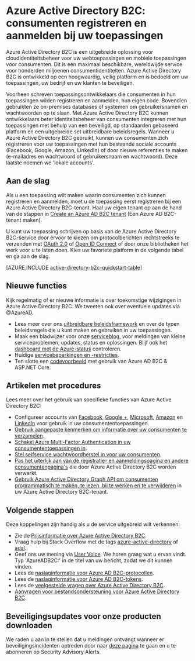 <properties
    pageTitle="Azure Active Directory B2C: overzicht | Microsoft Azure"
    description="Consumententoepassingen ontwikkelen met Azure Active Directory B2C"
    services="active-directory-b2c"
    documentationCenter=""
    authors="swkrish"
    manager="msmbaldwin"
    editor="bryanla"/>

<tags
    ms.service="active-directory-b2c"
    ms.workload="identity"
    ms.tgt_pltfrm="na"
    ms.devlang="na"
    ms.topic="hero-article"
    ms.date="07/24/2016"
    ms.author="swkrish"/>

# Azure Active Directory B2C: consumenten registreren en aanmelden bij uw toepassingen

Azure Active Directory B2C is een uitgebreide oplossing voor cloudidentiteitsbeheer voor uw webtoepassingen en mobiele toepassingen voor consumenten. Dit is een maximaal beschikbare, wereldwijde service voor honderden miljoenen consumentidentiteiten. Azure Active Directory B2C is ontwikkeld op een hoogwaardig, veilig platform en is bedoeld om uw toepassingen, uw bedrijf en uw klanten te beveiligen.

Voorheen schreven toepassingsontwikkelaars die consumenten in hun toepassingen wilden registreren en aanmelden, hun eigen code. Bovendien gebruikten ze on-premises databases of systemen om gebruikersnamen en wachtwoorden op te slaan. Met Azure Active Directory B2C kunnen ontwikkelaars beter identiteitsbeheer van consumenten integreren met hun toepassingen met behulp van een beveiligd, op standaarden gebaseerd platform en een uitgebreide set uitbreidbare beleidsregels. Wanneer u Azure Active Directory B2C gebruikt, kunnen uw consumenten zich registreren voor uw toepassingen met hun bestaande sociale accounts (Facebook, Google, Amazon, LinkedIn) of door nieuwe referenties te maken (e-mailadres en wachtwoord of gebruikersnaam en wachtwoord). Deze laatste noemen we 'lokale accounts'.

## Aan de slag

Als u een toepassing wilt maken waarin consumenten zich kunnen registreren en aanmelden, moet u de toepassing eerst registreren bij een Azure Active Directory B2C-tenant. Haal uw eigen tenant op aan de hand van de stappen in [Create an Azure AD B2C tenant](active-directory-b2c-get-started.md) (Een Azure AD B2C-tenant maken).

U kunt uw toepassing schrijven op basis van de Azure Active Directory B2C-service door ervoor te kiezen om protocolberichten rechtstreeks te verzenden met [OAuth 2.0](active-directory-b2c-reference-protocols.md#oauth2-authorization-code-flow) of [Open ID Connect](active-directory-b2c-reference-protocols.md#openid-connect-sign-in-flow) of door onze bibliotheken het werk voor u te laten doen. Kies uw favoriete platform in de volgende tabel en ga aan de slag.

[AZURE.INCLUDE [active-directory-b2c-quickstart-table](../../includes/active-directory-b2c-quickstart-table.md)]

## Nieuwe functies

Kijk regelmatig of er nieuwe informatie is over toekomstige wijzigingen in Azure Active Directory B2C. We tweeten ook over eventuele updates via @AzureAD.

- Lees meer over ons [uitbreidbare beleidsframework](active-directory-b2c-reference-policies.md) en over de typen beleidsregels die u kunt maken en gebruiken in uw toepassingen.
- Maak een bladwijzer voor onze [serviceblog](https://blogs.msdn.microsoft.com/azureadb2c/), voor meldingen van kleine serviceproblemen, updates, status en oplossingen. Blijf ook het [dashboard met de Azure-status](https://azure.microsoft.com/status/) controleren.
- Huidige [servicebeperkingen en -restricties](active-directory-b2c-limitations.md).
- Ten slotte een [codevoorbeeld](https://github.com/Azure-Samples/active-directory-dotnet-webapp-openidconnect-aspnetcore-b2c) met gebruik van Azure AD B2C & ASP.NET Core.

## Artikelen met procedures

Lees meer over het gebruik van specifieke functies van Azure Active Directory B2C:

- Configureer accounts van [Facebook](active-directory-b2c-setup-fb-app.md), [Google +](active-directory-b2c-setup-goog-app.md), [Microsoft](active-directory-b2c-setup-msa-app.md), [Amazon](active-directory-b2c-setup-amzn-app.md) en [LinkedIn](active-directory-b2c-setup-li-app.md) voor gebruik in uw consumententoepassingen.
- [Gebruik aangepaste kenmerken om informatie over uw consumenten te verzamelen](active-directory-b2c-reference-custom-attr.md).
- [Schakel Azure Multi-Factor Authentication in uw consumententoepassingen in](active-directory-b2c-reference-mfa.md).
- [Stel selfservice wachtwoordherstel in voor uw consumenten](active-directory-b2c-reference-sspr.md).
- [Pas het uiterlijk aan van de registratie- en aanmeldingspagina en andere consumentenpagina's](active-directory-b2c-reference-ui-customization.md) die door Azure Active Directory B2C worden verwerkt.
- [Gebruik Azure Active Directory Graph API om consumenten programmatisch te maken, te lezen, bij te werken en te verwijderen](active-directory-b2c-devquickstarts-graph-dotnet.md) in uw Azure Active Directory B2C-tenant.

## Volgende stappen

Deze koppelingen zijn handig als u de service uitgebreid wilt verkennen:

- Zie de [Prijsinformatie over Azure Active Directory B2C](https://azure.microsoft.com/pricing/details/active-directory-b2c/).
- Vraag hulp bij Stack Overflow met de tags [azure-active-directory](http://stackoverflow.com/questions/tagged/azure-active-directory) of [adal](http://stackoverflow.com/questions/tagged/adal).
- Geef ons uw mening via [User Voice](https://feedback.azure.com/forums/169401-azure-active-directory/). We horen graag wat u ervan vindt. Typ 'AzureADB2C:' in de titel van uw bericht, zodat we dit kunnen vinden.
- Lees de [naslaginformatie voor Azure AD B2C-protocollen](active-directory-b2c-reference-protocols.md).
- Lees de [naslaginformatie voor Azure AD B2C-tokens](active-directory-b2c-reference-tokens.md).
- Lees de [veelgestelde vragen over Azure Active Directory B2C](active-directory-b2c-faqs.md).
- [Aanvragen voor bestandsondersteuning voor Azure Active Directory B2C](active-directory-b2c-support.md).

## Beveiligingsupdates voor onze producten downloaden

We raden u aan in te stellen dat u meldingen ontvangt wanneer er beveiligingsincidenten optreden door naar [deze pagina](https://technet.microsoft.com/security/dd252948) te gaan en u te abonneren op Security Advisory Alerts.



<!--HONumber=ago16_HO4-->


